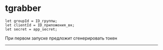 # tgrabber

    let groupId = ID_группы;
    let clientId = ID_приложения_вк;
    let secret = app_secret;
    
При первом запуске предложит сгенерировать токен

----
